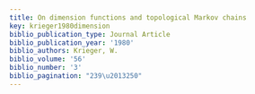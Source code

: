 ```yaml
---
title: On dimension functions and topological Markov chains
key: krieger1980dimension
biblio_publication_type: Journal Article
biblio_publication_year: '1980'
biblio_authors: Krieger, W.
biblio_volume: '56'
biblio_number: '3'
biblio_pagination: "239\u2013250"
---
```

